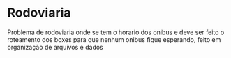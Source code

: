 # Rodoviaria
Problema de rodoviaria onde se tem o horario dos onibus e deve ser feito o roteamento dos boxes para que nenhum onibus fique esperando, feito em organização de arquivos e dados
